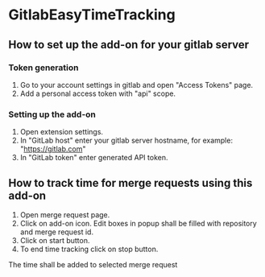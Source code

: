 # GitlabEasyTimeTracking

## How to set up the add-on for your gitlab server

### Token generation

1. Go to your account settings in gitlab and open "Access Tokens" page.
1. Add a personal access token with "api" scope.

### Setting up the add-on

1. Open extension settings.
1. In "GitLab host" enter your gitlab server hostname, for example: "https://gitlab.com"
1. In "GitLab token" enter generated API token.

## How to track time for merge requests using this add-on

1. Open merge request page.
1. Click on add-on icon. Edit boxes in popup shall be filled with repository and merge request id.
1. Click on start button.
1. To end time tracking click on stop button.

The time shall be added to selected merge request
